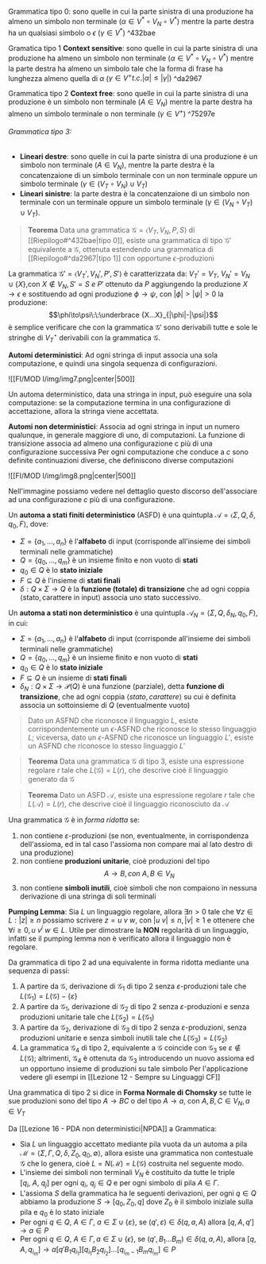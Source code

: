 
Grammatica tipo 0: sono quelle in cui la parte sinistra di una produzione ha almeno un simbolo non terminale ($\alpha \in V^{*} \circ V_{N} \circ V^{*}$) mentre la parte destra ha un qualsiasi simbolo o $\epsilon$ ($\gamma \in V^*$) ^432bae
 
Gramatica tipo 1 **Context sensitive**: sono quelle in cui la parte sinistra di una produzione ha almeno un simbolo non terminale ($\alpha \in V^{*} \circ V_{N} \circ V^{*}$) mentre la parte destra ha almeno un simbolo tale che la forma di frase ha lunghezza almeno quella di $\alpha$ ($\gamma \in V^{+} t.c. |\alpha| \leq |\gamma|$) ^da2967

Grammatica tipo 2 **Context free**: sono quelle in cui la parte sinistra di una produzione è un simbolo non terminale ($A \in V_{N}$) mentre la parte destra ha almeno un simbolo terminale o non terminale ($\gamma \in V^+$) ^75297e

###### Grammatica tipo 3:
- **Lineari destre**: sono quelle in cui la parte sinistra di una produzione è un simbolo non terminale ($A \in V_{N}$), mentre la parte destra è la concatenzaione di un simbolo terminale con un non terminale oppure un simbolo terminale ($\gamma \in (V_{T} \circ V_{N}) \cup V_{T}$)
- **Lineari sinistre**: la parte destra è la concatenzaione di un simbolo non terminale con un terminale oppure un simbolo terminale ($\gamma \in (V_{N} \circ V_{T}) \cup V_{T}$).


>**Teorema** 
>Data una grammatica $\mathcal G=\langle V_T,V_N,P,S\rangle$ di [[Riepilogo#^432bae|tipo 0]], esiste una grammatica di tipo $\mathcal G'$ equivalente a $\mathcal G$, ottenuta estendendo una grammatica di [[Riepilogo#^da2967|tipo 1]] con opportune $\epsilon$-produzioni

La grammatica $\mathcal G'=\langle V_T',V_N',P',S'\rangle$ è caratterizzata da: $V_T'=V_T,\:V_N'=V_N\cup\lbrace X\rbrace$,con $X\not\in V_N,S'=S\:e\:P'$ ottenuto da $P$ aggiungendo la produzione $X\to\epsilon$ e sostituendo ad ogni produzione $\phi\to\psi$, con $|\phi|\gt|\psi|\gt 0$ la produzione:
$$\phi\to\psi\:\:\underbrace {X...X}_{|\phi|-|\psi|}$$
è semplice verificare che con la grammatica $\mathcal G'$ sono derivabili tutte e sole le stringhe di $V_{T}^\star$ derivabili con la grammatica $\mathcal G$.


**Automi deterministici**: Ad ogni stringa di input associa una sola computazione, e quindi una singola sequenza di configurazioni.

![[FI/MOD I/img/img7.png|center|500]]

Un automa deterministico, data una stringa in input, può eseguire una sola computazione: se la computazione termina in una configurazione di accettazione, allora la stringa viene accettata.


**Automi non deterministici**: Associa ad ogni stringa in input un numero qualunque, in generale maggiore di uno, di computazioni.
La funzione di transizione associa ad almeno una configurazione c più di una configurazione successiva
Per ogni computazione che conduce a $c$ sono definite continuazioni diverse, che definiscono diverse computazioni

![[FI/MOD I/img/img8.png|center|500]]

Nell'immagine possiamo vedere nel dettaglio questo discorso dell'associare ad una configurazione $c$ più di una configurazione.


Un **automa a stati finiti deterministico** (ASFD) è una quintupla $\mathcal A=\langle\Sigma,Q,\delta,q_0,F\rangle$, dove:
- $\Sigma=\lbrace a_1,...,a_n\rbrace$ è l'**alfabeto** di input (corrisponde all'insieme dei simboli terminali nelle grammatiche)
- $Q=\lbrace q_0,...,q_m\rbrace$ è un insieme finito e non vuoto di **stati**
- $q_0\in Q$ è lo **stato iniziale**
- $F\subseteq Q$ è l'insieme di **stati finali**
- $\delta:Q\times\Sigma\to Q$ è la **funzione (totale) di transizione** che ad ogni coppia $\langle\text{stato},\text{carattere in input}\rangle$ associa uno stato successivo.


Un **automa a stati non deterministico** è una quintupla $\mathcal A_N=\langle\Sigma,Q,\delta_N,q_0,F\rangle$, in cui:
- $\Sigma=\lbrace a_1,...,a_n\rbrace$ è l'**alfabeto** di input (corrisponde all'insieme dei simboli terminali nelle grammatiche)
- $Q=\lbrace q_0,...,q_m\rbrace$ è un insieme finito e non vuoto di **stati**
- $q_0\in Q$ è lo **stato iniziale**
- $F\subseteq Q$ è un insieme di **stati finali**
- $\delta_N:Q\times\Sigma\to\mathcal P(Q)$ è una funzione (parziale), detta **funzione di transizione**, che ad ogni coppia $\langle stato,carattere\rangle$ su cui è definita associa un sottoinsieme di $Q$ (eventualmente vuoto)


>Dato un ASFND che riconosce il linguaggio $L$, esiste corrispondentemente un $\epsilon$-ASFND che riconosce lo stesso linguaggio $L$; viceversa, dato un $\epsilon$-ASFND che riconosce un linguaggio $L'$, esiste un ASFND che riconosce lo stesso linguaggio $L'$


>**Teorema**
>Data una grammatica $\mathcal G$ di tipo 3, esiste una espressione regolare $r$ tale che $L(\mathcal G)=L(r)$, che descrive cioè il linguaggio generato da $\mathcal G$


>**Teorema**
>Dato un ASFD $\mathcal A$, esiste una espressione regolare $r$ tale che $L(\mathcal A)=L(r)$, che descrive cioè il linguaggio riconosciuto da $\mathcal A$


Una grammatica $\mathcal G$ è in _forma ridotta_ se:
1. non contiene $\varepsilon$-produzioni (se non, eventualmente, in corrispondenza dell'assioma, ed in tal caso l'assioma non compare mai al lato destro di una produzione)
2. non contiene **produzioni unitarie**, cioè produzioni del tipo $$A\to B, con\:A,B\in V_N$$
3. non contiene **simboli inutili**, cioè simboli che non compaiono in nessuna derivazione di una stringa di soli terminali


**Pumping Lemma**: Sia $L$ un linguaggio regolare, allora $\exists n\gt 0$ tale che $\forall z\in L:|z|\geq n$ possiamo scrivere $z=u\:v\:w$, con $|u\:v|\leq n,|v|\geq1$ e ottenere che $\forall i\geq0, u\:v^i\:w\in L$. Utile per dimostrare la **NON** regolarità di un linguaggio, infatti se il pumping lemma non è verificato allora il linguaggio non è regolare.


Da grammatica di tipo 2 ad una equivalente in forma ridotta mediante una sequenza di passi:
1. A partire da $\mathcal G$, derivazione di $\mathcal G_1$ di tipo 2 senza $\varepsilon$-produzioni tale che $L(\mathcal G_1)=L(\mathcal G)-\lbrace\varepsilon\rbrace$
2. A partire da $\mathcal G_1$, derivazione di $\mathcal G_2$ di tipo 2 senza $\varepsilon$-produzioni e senza produzioni unitarie tale che $L(\mathcal G_2)=L(\mathcal G_1)$
3. A partire da $\mathcal G_2$, derivazione di $\mathcal G_3$ di tipo 2 senza $\varepsilon$-produzioni, senza produzioni unitarie e senza simboli inutili tale che $L(\mathcal G_3)=L(\mathcal G_2)$
4. La grammatica $\mathcal G_4$ di tipo 2, equivalente a $\mathcal G$ coincide con $\mathcal G_3$ se $\varepsilon\not\in L(\mathcal G)$; altrimenti, $\mathcal G_4$ è ottenuta da $\mathcal G_3$ introducendo un nuovo assioma ed un opportuno insieme di produzioni su tale simbolo
Per l'applicazione vedere gli esempi in [[Lezione 12 - Sempre su Linguaggi CF]]


Una grammatica di tipo 2 si dice in **Forma Normale di Chomsky** se tutte le sue produzioni sono del tipo $A\to BC$ o del tipo $A\to a$, con $A,B,C\in V_N,a\in V_T$


Da [[Lezione 16 - PDA non deterministici|NPDA]] a Grammatica: 
- Sia $L$ un linguaggio accettato mediante pila vuota da un automa a pila $\mathcal M=\langle\Sigma,\Gamma,Q,\delta,Z_0,q_0,\emptyset\rangle$, allora esiste una grammatica non contestuale $\mathcal G$ che lo genera, cioè $L=N(\mathcal M)=L(\mathcal G)$ costruita nel seguente modo.
- L'insieme dei simboli non terminali $V_N$ è costituito da tutte le triple $[q_{i},\: A, \:q_j]$ per ogni $q_i,\: q_j \in Q$ e per ogni simbolo di pila $A \in \Gamma$.
- L'assioma $S$ della grammatica ha le seguenti derivazioni, per ogni $q \in Q$ abbiamo la produzione $S\to[q_0,Z_0,q]$ dove $Z_0$ è il simbolo iniziale sulla pila e $q_0$ è lo stato iniziale
- Per ogni $q\in Q,\:A\in\Gamma,\:a\in\Sigma\cup\{\varepsilon\}$, se $(q',\varepsilon)\in\delta(q,a,A)$ allora $[q,A,q']\to a\in P$
- Per ogni $q \in Q,\: A \in \Gamma, a \in \Sigma \cup \{\epsilon \}$, se $(q',B_1...B_m)\in\delta(q,a,A)$, allora $[q,A,q_{i_m}]\to a[q'B_1q_{i_1}][q_{i_1}B_2q_{i_2}]...[q_{i_m-1}B_mq_{i_m}]\in P$ 